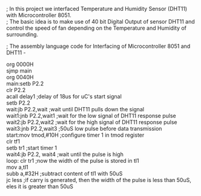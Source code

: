 ; In this project we interfaced Temperature and Humidity Sensor (DHT11) with Microcontroller 8051.   
; The basic idea is to make use of 40 bit Digital Output of sensor DHT11 and control the speed of fan depending on the Temperature and Humidity of surrounding.  

; The assembly language code for Interfacing of Microcontroller 8051 and DHT11 -

org 0000H  
sjmp main  
org 0040H  
main:setb P2.2  
     clr P2.2  
     acall delay1                      ;delay of 18us for uC's start signal  
     setb P2.2  
wait:jb P2.2,wait                      ;wait until DHT11 pulls down the signal  
wait1:jnb P2.2,wait1 	                 ;wait for the low signal of DHT11 response pulse  
wait2:jb P2.2,wait2	                   ;wait for the high signal of DHT11 response pulse  
wait3:jnb P2.2,wait3 	                 ;50uS low pulse before data transmission  
start:mov tmod,#10H		                 ;configure timer 1 in tmod register  
      clr tf1  
	    setb tr1			                   ;start timer 1  
wait4:jb P2.2, wait4                   ;wait until the pulse is high  
loop: clr tr1			                     ;now the width of the pulse is stored in tl1  
      mov a,tl1  
      subb a,#32H		                   ;subtract content of tl1 with 50uS  
      jc less			                     ;if carry is generated, then the width of the pulse is less than 50uS, eles it is greater than 50uS   
